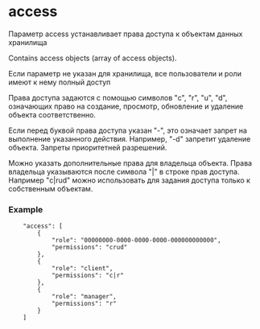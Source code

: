 # access

Параметр access устанавливает права доступа к объектам данных хранилища

Contains access objects (array of access objects).

Если параметр не указан для хранилища, все пользователи и роли имеют к нему полный доступ

Права доступа задаются с помощью символов "c", "r", "u", "d", означающих право на создание, просмотр, обновление и удаление объекта соответственно. 

Если перед буквой права доступа указан "-", это означает запрет на выполнение указанного действия. Например, "-d" запретит удаление объекта. Запреты приоритетней разрешений.

Можно указать дополнительные права для владельца объекта. Права владельца указываются после символа "|" в строке прав доступа. Например "c|rud" можно использовать для задания доступа только к собственным объектам.

### Example

```
    "access": [
        {
            "role": "00000000-0000-0000-0000-000000000000",
            "permissions": "crud"
        },
        {
            "role": "client",
            "permissions": "c|r"
        },
        {
            "role": "manager",
            "permissions": "r"
        }
    ]
```
